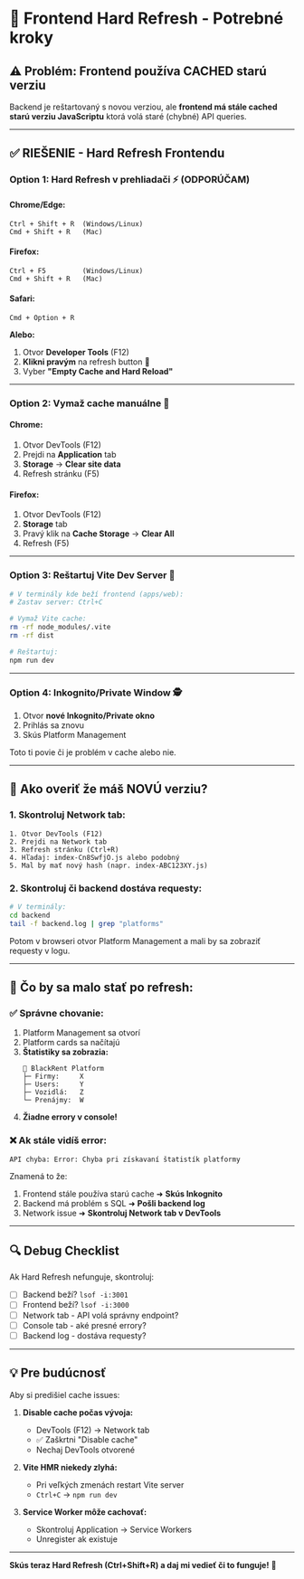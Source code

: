 # 🔄 Frontend Hard Refresh - Potrebné kroky

## ⚠️ Problém: Frontend používa CACHED starú verziu

Backend je reštartovaný s novou verziou, ale **frontend má stále cached starú verziu JavaScriptu** ktorá volá staré (chybné) API queries.

---

## ✅ RIEŠENIE - Hard Refresh Frontendu

### **Option 1: Hard Refresh v prehliadači** ⚡ (ODPORÚČAM)

#### **Chrome/Edge:**
```
Ctrl + Shift + R  (Windows/Linux)
Cmd + Shift + R   (Mac)
```

#### **Firefox:**
```
Ctrl + F5         (Windows/Linux)
Cmd + Shift + R   (Mac)
```

#### **Safari:**
```
Cmd + Option + R
```

**Alebo:**
1. Otvor **Developer Tools** (F12)
2. **Klikni pravým** na refresh button 🔄
3. Vyber **"Empty Cache and Hard Reload"**

---

### **Option 2: Vymaž cache manuálne** 🧹

#### **Chrome:**
1. Otvor DevTools (F12)
2. Prejdi na **Application** tab
3. **Storage** → **Clear site data**
4. Refresh stránku (F5)

#### **Firefox:**
1. Otvor DevTools (F12)
2. **Storage** tab
3. Pravý klik na **Cache Storage** → **Clear All**
4. Refresh (F5)

---

### **Option 3: Reštartuj Vite Dev Server** 🔄

```bash
# V terminály kde beží frontend (apps/web):
# Zastav server: Ctrl+C

# Vymaž Vite cache:
rm -rf node_modules/.vite
rm -rf dist

# Reštartuj:
npm run dev
```

---

### **Option 4: Inkognito/Private Window** 🕵️

1. Otvor **nové Inkognito/Private okno**
2. Prihlás sa znovu
3. Skús Platform Management

Toto ti povie či je problém v cache alebo nie.

---

## 🧪 Ako overiť že máš NOVÚ verziu?

### **1. Skontroluj Network tab:**
```
1. Otvor DevTools (F12)
2. Prejdi na Network tab
3. Refresh stránku (Ctrl+R)
4. Hľadaj: index-Cn8SwfjO.js alebo podobný
5. Mal by mať nový hash (napr. index-ABC123XY.js)
```

### **2. Skontroluj či backend dostáva requesty:**
```bash
# V terminály:
cd backend
tail -f backend.log | grep "platforms"
```

Potom v browseri otvor Platform Management a mali by sa zobraziť requesty v logu.

---

## 🎯 Čo by sa malo stať po refresh:

### ✅ **Správne chovanie:**
1. Platform Management sa otvorí
2. Platform cards sa načítajú
3. **Štatistiky sa zobrazia:**
   ```
   🏢 BlackRent Platform
   ├─ Firmy:     X
   ├─ Users:     Y
   ├─ Vozidlá:   Z
   └─ Prenájmy:  W
   ```
4. **Žiadne errory v console!**

### ❌ **Ak stále vidíš error:**
```
API chyba: Error: Chyba pri získavaní štatistík platformy
```

Znamená to že:
1. Frontend stále používa starú cache ➜ **Skús Inkognito**
2. Backend má problém s SQL ➜ **Pošli backend log**
3. Network issue ➜ **Skontroluj Network tab v DevTools**

---

## 🔍 Debug Checklist

Ak Hard Refresh nefunguje, skontroluj:

- [ ] Backend beží? `lsof -i:3001`
- [ ] Frontend beží? `lsof -i:3000`
- [ ] Network tab - API volá správny endpoint?
- [ ] Console tab - aké presné errory?
- [ ] Backend log - dostáva requesty?

---

## 💡 Pre budúcnosť

Aby si predišiel cache issues:

1. **Disable cache počas vývoja:**
   - DevTools (F12) → Network tab
   - ✅ Zaškrtni "Disable cache"
   - Nechaj DevTools otvorené

2. **Vite HMR niekedy zlyhá:**
   - Pri veľkých zmenách restart Vite server
   - `Ctrl+C` → `npm run dev`

3. **Service Worker môže cachovať:**
   - Skontroluj Application → Service Workers
   - Unregister ak existuje

---

**Skús teraz Hard Refresh (Ctrl+Shift+R) a daj mi vedieť či to funguje!** 🚀


